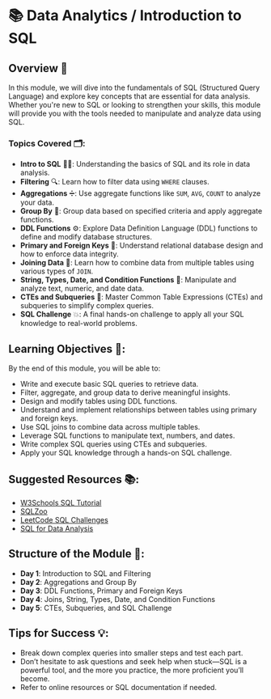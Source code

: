 # 📚  Data Analytics / Introduction to SQL

## Overview 🌟

In this module, we will dive into the fundamentals of SQL (Structured Query Language) and explore key concepts that are essential for data analysis. Whether you're new to SQL or looking to strengthen your skills, this module will provide you with the tools needed to manipulate and analyze data using SQL.

### Topics Covered 🗂️:

- **Intro to SQL** 🧑‍💻: Understanding the basics of SQL and its role in data analysis.
- **Filtering** 🔍: Learn how to filter data using `WHERE` clauses.
- **Aggregations** ➗: Use aggregate functions like `SUM`, `AVG`, `COUNT` to analyze your data.
- **Group By** 👥: Group data based on specified criteria and apply aggregate functions.
- **DDL Functions** ⚙️: Explore Data Definition Language (DDL) functions to define and modify database structures.
- **Primary and Foreign Keys** 🔑: Understand relational database design and how to enforce data integrity.
- **Joining Data** 🔗: Learn how to combine data from multiple tables using various types of `JOIN`.
- **String, Types, Date, and Condition Functions** 🧾: Manipulate and analyze text, numeric, and date data.
- **CTEs and Subqueries** 🧠: Master Common Table Expressions (CTEs) and subqueries to simplify complex queries.
- **SQL Challenge** 💥: A final hands-on challenge to apply all your SQL knowledge to real-world problems.



## Learning Objectives 🎯:

By the end of this module, you will be able to:
- Write and execute basic SQL queries to retrieve data.
- Filter, aggregate, and group data to derive meaningful insights.
- Design and modify tables using DDL functions.
- Understand and implement relationships between tables using primary and foreign keys.
- Use SQL joins to combine data across multiple tables.
- Leverage SQL functions to manipulate text, numbers, and dates.
- Write complex SQL queries using CTEs and subqueries.
- Apply your SQL knowledge through a hands-on SQL challenge.



## Suggested Resources 📚:

- [W3Schools SQL Tutorial](https://www.w3schools.com/sql/)
- [SQLZoo](https://sqlzoo.net/)
- [LeetCode SQL Challenges](https://leetcode.com/problemset/database/)
- [SQL for Data Analysis](https://mode.com/sql-tutorial/)

## Structure of the Module 📅:

- **Day 1**: Introduction to SQL and Filtering
- **Day 2**: Aggregations and Group By
- **Day 3**: DDL Functions, Primary and Foreign Keys
- **Day 4**: Joins, String, Types, Date, and Condition Functions
- **Day 5**: CTEs, Subqueries, and SQL Challenge

## Tips for Success 💡:

- Break down complex queries into smaller steps and test each part.
- Don’t hesitate to ask questions and seek help when stuck—SQL is a powerful tool, and the more you practice, the more proficient you’ll become.
- Refer to online resources or SQL documentation if needed.


